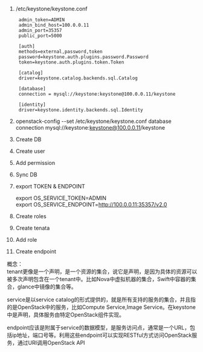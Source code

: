 1. /etc/keystone/keystone.conf

	    admin_token=ADMIN
	    admin_bind_host=100.0.0.11
	    admin_port=35357
	    public_port=5000
	    
	    [auth]
	    methods=external,password,token
	    password=keystone.auth.plugins.password.Password
	    token=keystone.auth.plugins.token.Token
	    
	    [catalog]
	    driver=keystone.catalog.backends.sql.Catalog
	    
	    [database]
	    connection = mysql://keystone:keystone@100.0.0.11/keystone
	    
	    [identity]
	    driver=keystone.identity.backends.sql.Identity
	    
2. openstack-config --set /etc/keystone/keystone.conf database connection mysql://keystone:keystone@100.0.0.11/keystone    

3. Create DB

4. Create user

5. Add permission

5. Sync DB

6. export TOKEN & ENDPOINT     

	 export OS_SERVICE_TOKEN=ADMIN    
	 export OS_SERVICE_ENDPOINT=http://100.0.0.11:35357/v2.0    
	 
	 
7. Create roles

8. Create tenata

9. Add role

10. Create endpoint



概念：    
tenant更像是一个声明，是一个资源的集合，说它是声明，是因为具体的资源可以被多次声明包含在一个tenant中。比如Nova中虚拟机器的集合，Swift中容器的集合，glance中镜像的集合等。     

service是以service catalog的形式提供的，就是所有支持的服务的集合，并且指的是OpenStack中的服务，比如Compute Service,Image Service。在keystone中是声明，具体服务由特定OpenStack组件实现。    
 
endpoint应该是附属于service的数据模型，是服务访问点，通常是一个URL，包括ip地址，端口号等。利用这些endpoint可以实现RESTful方式访问OpenStack服务，通过URI调用OpenStack API       
